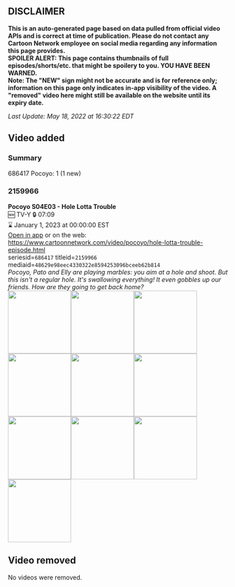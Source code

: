 ## DISCLAIMER
**This is an auto-generated page based on data pulled from official video APIs and is correct at time of publication. Please do not contact any Cartoon Network employee on social media regarding any information this page provides.**  
**SPOILER ALERT: This page contains thumbnails of full episodes/shorts/etc. that might be spoilery to you. YOU HAVE BEEN WARNED.**  
**Note: The "NEW" sign might not be accurate and is for reference only; information on this page only indicates in-app visibility of the video. A "removed" video here might still be available on the website until its expiry date.**  

_Last Update: May 18, 2022 at 16:30:22 EDT_
## Video added
### Summary
686417 Pocoyo: 1 (1 new)  
### 2159966
**Pocoyo S04E03 - Hole Lotta Trouble**  
🆕 TV-Y 🔒 07:09  
⌛ January 1, 2023 at 00:00:00 EST  
[Open in app](https://cnvideo.sercomkc.org/redirector.html?type=cnapp&seriesid=1000000000093702&titleid=2159966&mediaid=48629e98eec4330322e8594253096bceeb62b814) or on the web: https://www.cartoonnetwork.com/video/pocoyo/hole-lotta-trouble-episode.html  
seriesid=`686417` titleid=`2159966` mediaid=`48629e98eec4330322e8594253096bceeb62b814`  
_Pocoyo, Pato and Elly are playing marbles: you aim at a hole and shoot. But this isn't a regular hole. It's swallowing everything! It even gobbles up our friends. How are they going to get back home?_  
<a href="https://s3.amazonaws.com/cartoonorchestrator/2159966_001_1280x720.jpg"><img src="https://s3.amazonaws.com/cartoonorchestrator/2159966_001_640x360.jpg" height="144px" /></a><a href="https://s3.amazonaws.com/cartoonorchestrator/2159966_002_1280x720.jpg"><img src="https://s3.amazonaws.com/cartoonorchestrator/2159966_002_640x360.jpg" height="144px" /></a><a href="https://s3.amazonaws.com/cartoonorchestrator/2159966_003_1280x720.jpg"><img src="https://s3.amazonaws.com/cartoonorchestrator/2159966_003_640x360.jpg" height="144px" /></a><a href="https://s3.amazonaws.com/cartoonorchestrator/2159966_004_1280x720.jpg"><img src="https://s3.amazonaws.com/cartoonorchestrator/2159966_004_640x360.jpg" height="144px" /></a><a href="https://s3.amazonaws.com/cartoonorchestrator/2159966_005_1280x720.jpg"><img src="https://s3.amazonaws.com/cartoonorchestrator/2159966_005_640x360.jpg" height="144px" /></a><a href="https://s3.amazonaws.com/cartoonorchestrator/2159966_006_1280x720.jpg"><img src="https://s3.amazonaws.com/cartoonorchestrator/2159966_006_640x360.jpg" height="144px" /></a><a href="https://s3.amazonaws.com/cartoonorchestrator/2159966_007_1280x720.jpg"><img src="https://s3.amazonaws.com/cartoonorchestrator/2159966_007_640x360.jpg" height="144px" /></a><a href="https://s3.amazonaws.com/cartoonorchestrator/2159966_008_1280x720.jpg"><img src="https://s3.amazonaws.com/cartoonorchestrator/2159966_008_640x360.jpg" height="144px" /></a><a href="https://s3.amazonaws.com/cartoonorchestrator/2159966_009_1280x720.jpg"><img src="https://s3.amazonaws.com/cartoonorchestrator/2159966_009_640x360.jpg" height="144px" /></a><a href="https://s3.amazonaws.com/cartoonorchestrator/2159966_010_1280x720.jpg"><img src="https://s3.amazonaws.com/cartoonorchestrator/2159966_010_640x360.jpg" height="144px" /></a>
## Video removed
No videos were removed.  
